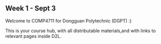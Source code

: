 ## Week 1 - Sept 3

Welcome to COMP4711 for Dongguan Polytechnic (DGPT) :)

This is your course hub, with all distributable materials,and with links
to relevant pages inside D2L.
